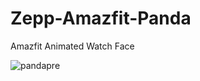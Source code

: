 # Zepp-Amazfit-Panda
Amazfit Animated Watch Face

![pandapre](https://github.com/SarahBass/Zepp-Amazfit-Panda/assets/69780815/aac2e53e-dfd4-4d79-9170-3e3a6409dabc)
